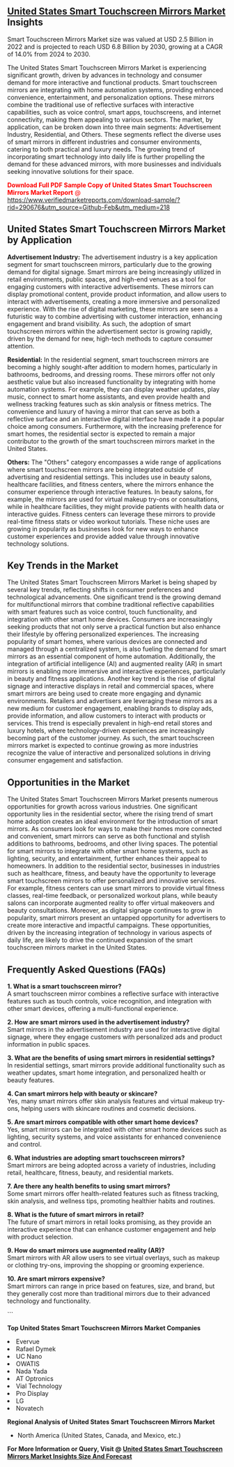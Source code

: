 <h2><a href="https://www.verifiedmarketreports.com/download-sample/?rid=290676&amp;utm_source=Github-Feb&amp;utm_medium=218" target="_blank">United States Smart Touchscreen Mirrors Market</a> Insights</h2><p>Smart Touchscreen Mirrors Market size was valued at USD 2.5 Billion in 2022 and is projected to reach USD 6.8 Billion by 2030, growing at a CAGR of 14.0% from 2024 to 2030.</p><p> <p>The United States Smart Touchscreen Mirrors Market is experiencing significant growth, driven by advances in technology and consumer demand for more interactive and functional products. Smart touchscreen mirrors are integrating with home automation systems, providing enhanced convenience, entertainment, and personalization options. These mirrors combine the traditional use of reflective surfaces with interactive capabilities, such as voice control, smart apps, touchscreens, and internet connectivity, making them appealing to various sectors. The market, by application, can be broken down into three main segments: Advertisement Industry, Residential, and Others. These segments reflect the diverse uses of smart mirrors in different industries and consumer environments, catering to both practical and luxury needs. The growing trend of incorporating smart technology into daily life is further propelling the demand for these advanced mirrors, with more businesses and individuals seeking innovative solutions for their space. <p><span class=""><span style="color: #ff0000;"><strong>Download Full PDF Sample Copy of United States Smart Touchscreen Mirrors Market Report</strong> @ </span><a href="https://www.verifiedmarketreports.com/download-sample/?rid=290676&amp;utm_source=Github-Feb&amp;utm_medium=218" target="_blank">https://www.verifiedmarketreports.com/download-sample/?rid=290676&amp;utm_source=Github-Feb&amp;utm_medium=218</a></span></p> </p> <h2>United States Smart Touchscreen Mirrors Market by Application</h2> <p><strong>Advertisement Industry:</strong> The advertisement industry is a key application segment for smart touchscreen mirrors, particularly due to the growing demand for digital signage. Smart mirrors are being increasingly utilized in retail environments, public spaces, and high-end venues as a tool for engaging customers with interactive advertisements. These mirrors can display promotional content, provide product information, and allow users to interact with advertisements, creating a more immersive and personalized experience. With the rise of digital marketing, these mirrors are seen as a futuristic way to combine advertising with customer interaction, enhancing engagement and brand visibility. As such, the adoption of smart touchscreen mirrors within the advertisement sector is growing rapidly, driven by the demand for new, high-tech methods to capture consumer attention. </p> <p><strong>Residential:</strong> In the residential segment, smart touchscreen mirrors are becoming a highly sought-after addition to modern homes, particularly in bathrooms, bedrooms, and dressing rooms. These mirrors offer not only aesthetic value but also increased functionality by integrating with home automation systems. For example, they can display weather updates, play music, connect to smart home assistants, and even provide health and wellness tracking features such as skin analysis or fitness metrics. The convenience and luxury of having a mirror that can serve as both a reflective surface and an interactive digital interface have made it a popular choice among consumers. Furthermore, with the increasing preference for smart homes, the residential sector is expected to remain a major contributor to the growth of the smart touchscreen mirrors market in the United States. </p> <p><strong>Others:</strong> The "Others" category encompasses a wide range of applications where smart touchscreen mirrors are being integrated outside of advertising and residential settings. This includes use in beauty salons, healthcare facilities, and fitness centers, where the mirrors enhance the consumer experience through interactive features. In beauty salons, for example, the mirrors are used for virtual makeup try-ons or consultations, while in healthcare facilities, they might provide patients with health data or interactive guides. Fitness centers can leverage these mirrors to provide real-time fitness stats or video workout tutorials. These niche uses are growing in popularity as businesses look for new ways to enhance customer experiences and provide added value through innovative technology solutions. </p> <h2>Key Trends in the Market</h2> <p>The United States Smart Touchscreen Mirrors Market is being shaped by several key trends, reflecting shifts in consumer preferences and technological advancements. One significant trend is the growing demand for multifunctional mirrors that combine traditional reflective capabilities with smart features such as voice control, touch functionality, and integration with other smart home devices. Consumers are increasingly seeking products that not only serve a practical function but also enhance their lifestyle by offering personalized experiences. The increasing popularity of smart homes, where various devices are connected and managed through a centralized system, is also fueling the demand for smart mirrors as an essential component of home automation. Additionally, the integration of artificial intelligence (AI) and augmented reality (AR) in smart mirrors is enabling more immersive and interactive experiences, particularly in beauty and fitness applications. Another key trend is the rise of digital signage and interactive displays in retail and commercial spaces, where smart mirrors are being used to create more engaging and dynamic environments. Retailers and advertisers are leveraging these mirrors as a new medium for customer engagement, enabling brands to display ads, provide information, and allow customers to interact with products or services. This trend is especially prevalent in high-end retail stores and luxury hotels, where technology-driven experiences are increasingly becoming part of the customer journey. As such, the smart touchscreen mirrors market is expected to continue growing as more industries recognize the value of interactive and personalized solutions in driving consumer engagement and satisfaction. </p> <h2>Opportunities in the Market</h2> <p>The United States Smart Touchscreen Mirrors Market presents numerous opportunities for growth across various industries. One significant opportunity lies in the residential sector, where the rising trend of smart home adoption creates an ideal environment for the introduction of smart mirrors. As consumers look for ways to make their homes more connected and convenient, smart mirrors can serve as both functional and stylish additions to bathrooms, bedrooms, and other living spaces. The potential for smart mirrors to integrate with other smart home systems, such as lighting, security, and entertainment, further enhances their appeal to homeowners. In addition to the residential sector, businesses in industries such as healthcare, fitness, and beauty have the opportunity to leverage smart touchscreen mirrors to offer personalized and innovative services. For example, fitness centers can use smart mirrors to provide virtual fitness classes, real-time feedback, or personalized workout plans, while beauty salons can incorporate augmented reality to offer virtual makeovers and beauty consultations. Moreover, as digital signage continues to grow in popularity, smart mirrors present an untapped opportunity for advertisers to create more interactive and impactful campaigns. These opportunities, driven by the increasing integration of technology in various aspects of daily life, are likely to drive the continued expansion of the smart touchscreen mirrors market in the United States. </p> <h2>Frequently Asked Questions (FAQs)</h2> <p><strong>1. What is a smart touchscreen mirror?</strong><br> A smart touchscreen mirror combines a reflective surface with interactive features such as touch controls, voice recognition, and integration with other smart devices, offering a multi-functional experience. </p> <p><strong>2. How are smart mirrors used in the advertisement industry?</strong><br> Smart mirrors in the advertisement industry are used for interactive digital signage, where they engage customers with personalized ads and product information in public spaces. </p> <p><strong>3. What are the benefits of using smart mirrors in residential settings?</strong><br> In residential settings, smart mirrors provide additional functionality such as weather updates, smart home integration, and personalized health or beauty features. </p> <p><strong>4. Can smart mirrors help with beauty or skincare?</strong><br> Yes, many smart mirrors offer skin analysis features and virtual makeup try-ons, helping users with skincare routines and cosmetic decisions. </p> <p><strong>5. Are smart mirrors compatible with other smart home devices?</strong><br> Yes, smart mirrors can be integrated with other smart home devices such as lighting, security systems, and voice assistants for enhanced convenience and control. </p> <p><strong>6. What industries are adopting smart touchscreen mirrors?</strong><br> Smart mirrors are being adopted across a variety of industries, including retail, healthcare, fitness, beauty, and residential markets. </p> <p><strong>7. Are there any health benefits to using smart mirrors?</strong><br> Some smart mirrors offer health-related features such as fitness tracking, skin analysis, and wellness tips, promoting healthier habits and routines. </p> <p><strong>8. What is the future of smart mirrors in retail?</strong><br> The future of smart mirrors in retail looks promising, as they provide an interactive experience that can enhance customer engagement and help with product selection. </p> <p><strong>9. How do smart mirrors use augmented reality (AR)?</strong><br> Smart mirrors with AR allow users to see virtual overlays, such as makeup or clothing try-ons, improving the shopping or grooming experience. </p> <p><strong>10. Are smart mirrors expensive?</strong><br> Smart mirrors can range in price based on features, size, and brand, but they generally cost more than traditional mirrors due to their advanced technology and functionality. </p> ```</p><p><strong>Top United States Smart Touchscreen Mirrors Market Companies</strong></p><div data-test-id=""><p><li>Evervue</li><li> Rafael Dymek</li><li> UC Nano</li><li> OWATIS</li><li> Nada Yada</li><li> AT Optronics</li><li> Vial Technology</li><li> Pro Display</li><li> LG</li><li> Novatech</li></p><div><strong>Regional Analysis of&nbsp;United States Smart Touchscreen Mirrors Market</strong></div><ul><li dir="ltr"><p dir="ltr">North America&nbsp;(United States, Canada, and Mexico, etc.)</p></li></ul><p><strong>For More Information or Query, Visit @&nbsp;</strong><strong><a href="https://www.verifiedmarketreports.com/product/smart-touchscreen-mirrors-market/?utm_source=Github-Feb&amp;utm_medium=218" target="_blank">United States Smart Touchscreen Mirrors Market Insights Size And Forecast</a></strong></p></div>
